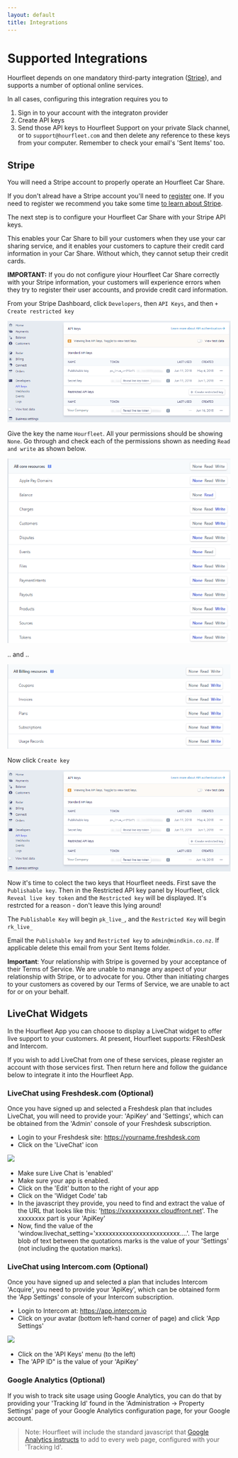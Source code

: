 ```yaml
---
layout: default
title: Integrations
---
```

# Supported Integrations
Hourfleet depends on one mandatory third-party integration ([Stripe](http://stripe.com)), and supports a number of optional online services. 

In all cases, configuring this integration requires you to 
1. Sign in to your account with the integraton provider
1. Create API keys 
1. Send those API keys to Hourfleet Support on your private Slack channel, or to `support@hourfleet.com` and then delete any reference to these keys from your computer. Remember to check your email's 'Sent Items' too.

## Stripe

You will need a Stripe account to properly operate an Hourfleet Car Share. 

If you don't alread have a Stripe account you'll need to [register](https://dashboard.stripe.com/register) one. If you need to register we recommend you take some time [to learn about Stripe](https://stripe.com/customers). 

The next step is to configure your Hourfleet Car Share with your Stripe API keys. 

This enables your Car Share to bill your customers when they use your car sharing service, and it enables your customers to capture their credit card information in your Car Share. Without which, they cannot setup their credit cards.

**IMPORTANT:** If you do not configure yiour Hourfleet Car Share correctly with your Stripe information, your customers will experience errors when they try to register their user accounts, and provide credit card information.

From your Stripe Dashboard, click `Developers`, then `API Keys`, and then `+ Create restricted key`

![](images/RestrictedKey2.png)  

Give the key the name `Hourfleet`. All your permissions should be showing `None`. Go through and check each  of the permissions shown as needing `Read and write` as shown below.

![](images/RestrictedKeyA.PNG) 

.. and ..  

![](images/RestrictedKeyB.PNG) 


Now click `Create key`

![](images/RestrictedKey2.png)  

Now it's time to colect the two keys that Hourfleet needs. First save the `Publishable key`. Then in the Restricted API key panel by Hourfleet, click `Reveal live key token` and the `Restricted key` will be displayed. It's restrcted for a reason - don't leave this lying around!

The `Publishable Key` will begin `pk_live_`, and the `Restricted Key` will begin `rk_live_`  

Email the `Publishable key` and `Restricted key` to `admin@mindkin.co.nz`. If applicable delete this email from your Sent Items folder.

**Important**: Your relationship with Stripe is governed by your acceptance of their Terms of Service. We are unable to manage any aspect of your relationship with Stripe, or to advocate for you. Other than initiating charges to your customers as covered by our Terms of Service, we are unable to act for or on your behalf.

## LiveChat Widgets

In the Hourfleet App you can choose to display a LiveChat widget to offer live support to your customers.
At present, Hourfleet supports: FReshDesk and Intercom.

If you wish to add LiveChat from one of these services, please register an account with those services first. Then return here and follow the guidance below to integrate it into the Hourfleet App.

### LiveChat using Freshdesk.com (Optional)

Once you have signed up and selected a Freshdesk plan that includes LiveChat, you will need to provide your: 'ApiKey' and 'Settings', which can be obtained from the 'Admin' console of your Freshdesk subscription.

* Login to your Freshdesk site: https://yourname.freshdesk.com
* Click on the 'LiveChat' icon

![](images/FreshDesk-Console-LiveChat.png)

* Make sure Live Chat is 'enabled'
* Make sure your app is enabled.
* Click on the 'Edit' button to the right of your app
* Click on the 'Widget Code' tab
* In the javascript they provide, you need to find and extract the value of the URL that looks like this: 'https://xxxxxxxxxxx.cloudfront.net'. The xxxxxxxx part is your 'ApiKey'
* Now, find the value of the 'window.livechat_setting='xxxxxxxxxxxxxxxxxxxxxxxxx....'. The large blob of text between the quotations marks is the value of your 'Settings' (not including the quotation marks).

### LiveChat using Intercom.com (Optional)

Once you have signed up and selected a plan that includes Intercom 'Acquire', you need to provide your 'ApiKey', which can be obtained form the 'App Settings' console of your Intercom subscription.

* Login to Intercom at: https://app.intercom.io
* Click on your avatar (bottom left-hand corner of page) and click 'App Settings'

![](images/Intercom-Console-AppSettings.png)

* Click on the 'API Keys' menu (to the left)
* The 'APP ID" is the value of your 'ApiKey'

### Google Analytics (Optional)

If you wish to track site usage using Google Analytics, you can do that by providing your 'Tracking Id' found in the 'Administration -> Property Settings' page of your Google Analytics configuration page, for your Google account.

> Note: Hourfleet will include the standard javascript that [Google Analytics instructs](https://developers.google.com/analytics/devguides/collection/analyticsjs/) to add to every web page, configured with your 'Tracking Id'.

